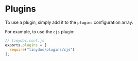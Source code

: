 # Plugins

To use a plugin, simply add it to the `plugins` configuration array.

For example, to use the `cjs` plugin:

```javascript
// tinydoc.conf.js
exports.plugins = [
  require("tinydoc/plugins/cjs")
];
```
